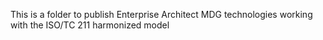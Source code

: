 This is a folder to publish Enterprise Architect MDG technologies working with the ISO/TC 211 harmonized model
